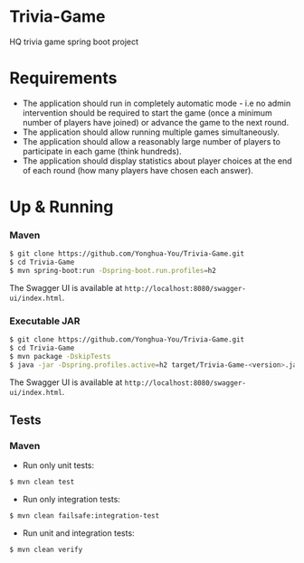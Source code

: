 # Trivia-Game
HQ trivia game spring boot project
# Requirements
- The application should run in completely automatic mode - i.e no admin intervention should be required to start the game (once a minimum number of players have joined) or advance the game to the next round.
- The application should allow running multiple games simultaneously.
- The application should allow a reasonably large number of players to participate in each game (think hundreds).
- The application should display statistics about player choices at the end of each round (how many players have chosen each answer).
# Up & Running
### Maven
```bash
$ git clone https://github.com/Yonghua-You/Trivia-Game.git
$ cd Trivia-Game
$ mvn spring-boot:run -Dspring-boot.run.profiles=h2
```
The Swagger UI is available at `http://localhost:8080/swagger-ui/index.html`.

### Executable JAR
```bash
$ git clone https://github.com/Yonghua-You/Trivia-Game.git
$ cd Trivia-Game
$ mvn package -DskipTests
$ java -jar -Dspring.profiles.active=h2 target/Trivia-Game-<version>.jar
```
The Swagger UI is available at `http://localhost:8080/swagger-ui/index.html`.

## Tests
### Maven
* Run only unit tests:
```bash
$ mvn clean test
```
* Run only integration tests:
```bash
$ mvn clean failsafe:integration-test
```
* Run unit and integration tests:
```bash
$ mvn clean verify

